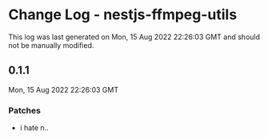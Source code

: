 # Change Log - nestjs-ffmpeg-utils

This log was last generated on Mon, 15 Aug 2022 22:26:03 GMT and should not be manually modified.

## 0.1.1
Mon, 15 Aug 2022 22:26:03 GMT

### Patches

- i hate n..

